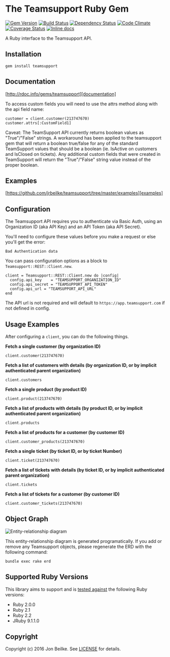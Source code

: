 # The Teamsupport Ruby Gem

[![Gem Version](http://img.shields.io/gem/v/teamsupport.svg)][gem]
[![Build Status](http://img.shields.io/travis/jrbeilke/teamsupport.svg)][travis]
[![Dependency Status](http://img.shields.io/gemnasium/jrbeilke/teamsupport.svg)][gemnasium]
[![Code Climate](http://img.shields.io/codeclimate/github/jrbeilke/teamsupport.svg)][codeclimate]
[![Coverage Status](http://img.shields.io/coveralls/jrbeilke/teamsupport.svg)][coveralls]
[![Inline docs](http://inch-ci.org/github/jrbeilke/teamsupport.svg?style=shields)][inchpages]

[gem]: https://rubygems.org/gems/teamsupport
[travis]: https://travis-ci.org/jrbeilke/teamsupport
[gemnasium]: https://gemnasium.com/jrbeilke/teamsupport
[codeclimate]: https://codeclimate.com/github/jrbeilke/teamsupport
[coveralls]: https://coveralls.io/r/jrbeilke/teamsupport
[inchpages]: http://inch-ci.org/github/jrbeilke/teamsupport

A Ruby interface to the Teamsupport API.

## Installation

    gem install teamsupport

## Documentation
[http://rdoc.info/gems/teamsupport][documentation]

[documentation]: http://rdoc.info/gems/teamsupport

To access custom fields you will need to use the attrs method along with the api field name:

    customer = client.customer(213747670)
    customer.attrs[:CustomField1]

Caveat: The TeamSupport API currently returns boolean values as "True"/"False" strings. A workaround has been applied to the teamsupport gem that will return a boolean true/false for any of the standard TeamSupport values that should be a boolean (ie. IsActive on customers and IsClosed on tickets). Any additional custom fields that were created in TeamSupport will return the "True"/"False" string value instead of the proper boolean.

## Examples
[https://github.com/jrbeilke/teamsupport/tree/master/examples][examples]

[examples]: https://github.com/jrbeilke/teamsupport/tree/master/examples

## Configuration
The Teamsupport API requires you to authenticate via Basic Auth, using an
Organization ID (aka API Key) and an API Token (aka API Secret).

You'll need to configure these values before you make a request or else
you'll get the error:

    Bad Authentication data

You can pass configuration options as a block to `Teamsupport::REST::Client.new`.

    client = Teamsupport::REST::Client.new do |config|
      config.api_key    = "TEAMSUPPORT_ORGANIZATION_ID"
      config.api_secret = "TEAMSUPPORT_API_TOKEN"
      config.api_url = "TEAMSUPPORT_API_URL"
    end

The API url is not required and will default to `https://app.teamsupport.com` if not defined in config.

## Usage Examples
After configuring a `client`, you can do the following things.

**Fetch a single customer (by organization ID)**

    client.customer(213747670)

**Fetch a list of customers with details (by organization ID, or by implicit authenticated parent organization)**

    client.customers

**Fetch a single product (by product ID)**

    client.product(213747670)

**Fetch a list of products with details (by product ID, or by implicit authenticated parent organization)**

    client.products

**Fetch a list of products for a customer (by customer ID)**

    client.customer_products(213747670)

**Fetch a single ticket (by ticket ID, or by ticket Number)**

    client.ticket(213747670)

**Fetch a list of tickets with details (by ticket ID, or by implicit authenticated parent organization)**

    client.tickets

**Fetch a list of tickets for a customer (by customer ID)**

    client.customer_tickets(213747670)

## Object Graph
![Entity-relationship diagram][erd]

[erd]: https://cdn.rawgit.com/jrbeilke/teamsupport/master/etc/erd.svg "Entity-relationship diagram"

This entity-relationship diagram is generated programatically. If you add or
remove any Teamsupport objects, please regenerate the ERD with the following
command:

    bundle exec rake erd

## Supported Ruby Versions
This library aims to support and is [tested against][travis] the following Ruby versions:

* Ruby 2.0.0
* Ruby 2.1
* Ruby 2.2
* JRuby 9.1.1.0

## Copyright
Copyright (c) 2016 Jon Beilke.
See [LICENSE][] for details.

[license]: LICENSE.md
